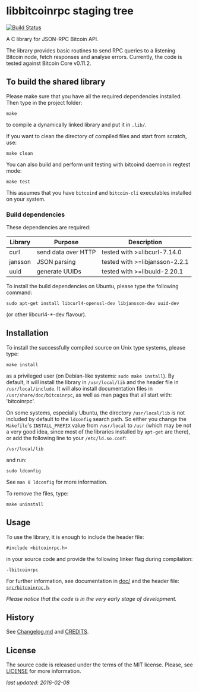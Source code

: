 # libbitcoinrpc staging tree

[![Build Status](https://travis-ci.org/bitcoinrpc/libbitcoinrpc.svg?branch=master)](https://travis-ci.org/bitcoinrpc/libbitcoinrpc)

A C library for JSON-RPC Bitcoin API.

The library provides basic routines to send RPC queries to a listening
Bitcoin node, fetch responses and analyse errors.
Currently, the code is tested against Bitcoin Core v0.11.2.


## To build the shared library

Please make sure that you have all the required dependencies installed.
Then type in the project folder:

    make

to compile a dynamically linked library and put it in `.lib/`.

If you want to clean the directory of compiled files and start from scratch,
use:

    make clean  

You can also build and perform unit testing with bitcoind daemon in regtest
mode:

    make test

This assumes that you have `bitcoind` and `bitcoin-cli` executables
installed on your system.


### Build dependencies

These dependencies are required:

 Library     | Purpose             | Description
 ------------|---------------------|-----------------------------------------
  curl       | send data over HTTP | tested with >=libcurl-7.14.0
  jansson    | JSON parsing        | tested with >=libjansson-2.2.1
  uuid       | generate UUIDs      | tested with >=libuuid-2.20.1

To install the build dependencies on Ubuntu, please type the following
command:

    sudo apt-get install libcurl4-openssl-dev libjansson-dev uuid-dev

(or other libcurl4-\*-dev flavour).


## Installation

To install the successfully compiled source on Unix type systems, please type:

    make install

as a privileged user  (on Debian-like systems: `sudo make install`).
By default, it will install the library in `/usr/local/lib` and the header
file in `/usr/local/include`.  It will also install documentation files in
`/usr/share/doc/bitcoinrpc`, as well as man pages that all start with:
'bitcoinrpc'.

On some systems, especially Ubuntu, the directory `/usr/local/lib` is not
included by default to the `ldconfig` search path.  So either you change
the `Makefile`'s `INSTALL_PREFIX` value from `/usr/local` to `/usr`
(which may be not a very good idea, since most of the libraries installed by
`apt-get` are there), or add the following line to your `/etc/ld.so.conf`:

    /usr/local/lib

and run:

    sudo ldconfig

See `man 8 ldconfig` for more information.

To remove the files, type:

    make uninstall


## Usage

To use the library, it is enough to include the header file:

    #include <bitcoinrpc.h>

in your source code and provide the following linker flag during compilation:

    -lbitcoinrpc

For further information, see documentation in [doc/](./doc/README.md)
and the header file: [`src/bitcoinrpc.h`](./src/bitcoinrpc.h).

*Please notice that the code is in the very early stage of development.*


## History

See [Changelog.md](./Changelog.md) and [CREDITS](./CREDITS).


## License

The source code is released under the terms of the MIT license.  Please, see
[LICENSE](./LICENSE) for more information.


*last updated: 2016-02-08*
